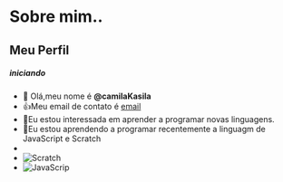 # Sobre mim..
## Meu Perfil

##### iniciando

- 👋 Olá,meu nome é **@camilaKasila**
- 👍Meu email de contato é [email](kasila.paulik@escola.pr.gov.br)
- 👀Eu estou interessada em aprender a programar novas linguagens.
- 🌱Eu estou aprendendo a programar recentemente a linguagm de JavaScript e Scratch
- 
- ![Scratch](https://img.shields.io/badge/Scratch-4D97FF?style=for-the-badge&logo=Scratch&logoColor=white)
- ![JavaScrip](https://img.shields.io/badge/JavaScript-323330?style=for-the-badge&logo=javascript&logoColor=F7DF1E)
